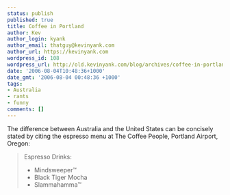 ```yaml
---
status: publish
published: true
title: Coffee in Portland
author: Kev
author_login: kyank
author_email: thatguy@kevinyank.com
author_url: https://kevinyank.com
wordpress_id: 108
wordpress_url: http://old.kevinyank.com/blog/archives/coffee-in-portland/
date: '2006-08-04T10:48:36+1000'
date_gmt: '2006-08-04 00:48:36 +1000'
tags:
- Australia
- rants
- funny
comments: []
---
```

<p>The difference between Australia and the United States can be concisely stated by citing the espresso menu at The Coffee People, Portland Airport, Oregon:</p>
<blockquote><p>Espresso Drinks:</p>
<ul>
<li>Mindsweeper™</li>
<li>Black Tiger Mocha</li>
<li>Slammahamma™</li>
</ul>
</blockquote>

